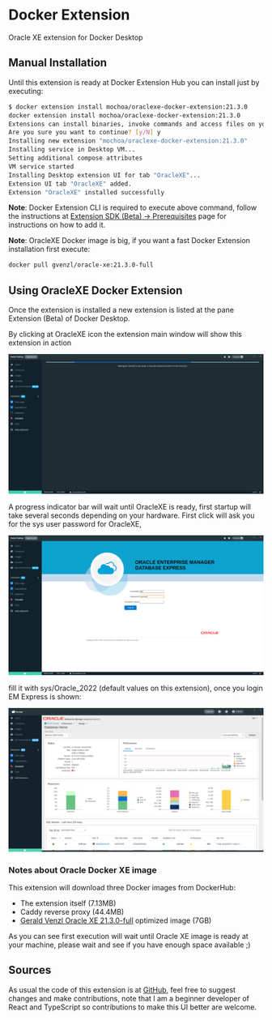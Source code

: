# Docker Extension

Oracle XE extension for Docker Desktop

## Manual Installation

Until this extension is ready at Docker Extension Hub you can install just by executing:

```bash
$ docker extension install mochoa/oraclexe-docker-extension:21.3.0
docker extension install mochoa/oraclexe-docker-extension:21.3.0
Extensions can install binaries, invoke commands and access files on your machine. 
Are you sure you want to continue? [y/N] y
Installing new extension "mochoa/oraclexe-docker-extension:21.3.0"
Installing service in Desktop VM...
Setting additional compose attributes
VM service started
Installing Desktop extension UI for tab "OracleXE"...
Extension UI tab "OracleXE" added.
Extension "OracleXE" installed successfully
```

**Note**: Docker Extension CLI is required to execute above command, follow the instructions at [Extension SDK (Beta) -> Prerequisites](https://docs.docker.com/desktop/extensions-sdk/#prerequisites) page for instructions on how to add it.

**Note**: OracleXE Docker image is big, if you want a fast Docker Extension installation first execute:

```bash
docker pull gvenzl/oracle-xe:21.3.0-full
```

## Using OracleXE Docker Extension

Once the extension is installed a new extension is listed at the pane Extension (Beta) of Docker Desktop.

By clicking at OracleXE icon the extension main window will show this extension in action

![Screenshot of the extension inside Docker Desktop](docs/images/screenshot0.png?raw=true)

A progress indicator bar will wait until OracleXE is ready, first startup will take several seconds depending on your hardware. First click will ask you for the sys user password for OracleXE, 

![Login Screenshot](docs/images/screenshot1.png?raw=true)

fill it with sys/Oracle_2022 (default values on this extension), once you login EM Express is shown:

![Screenshot EMExpress in acton](docs/images/screenshot2.png?raw=true)

### Notes about Oracle Docker XE image

This extension will download three Docker images from DockerHub:

- The extension itself (7.13MB)
- Caddy reverse proxy (44.4MB)
- [Gerald Venzl Oracle XE 21.3.0-full](https://hub.docker.com/r/gvenzl/oracle-xe) optimized image (7GB)

As you can see first execution will wait until Oracle XE image is ready at your machine, please wait and see if you have enough space available ;)

## Sources

As usual the code of this extension is at [GitHub](https://github.com/marcelo-ochoa/oraclexe-docker-extension), feel free to suggest changes and make contributions, note that I am a beginner developer of React and TypeScript so contributions to make this UI better are welcome.
